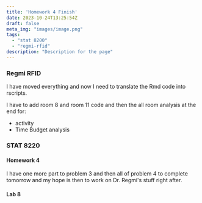 ```yaml
---
title: 'Homework 4 Finish'
date: 2023-10-24T13:25:54Z
draft: false
meta_img: "images/image.png"
tags:
  - "stat 8200"
  - "regmi-rfid"
description: "Description for the page"
---
```


### Regmi RFID

I have moved everything and now I need to translate the Rmd code into rscripts. 

I have to add room 8 and room 11 code and then the all room analysis at the end for:

- activity
- Time Budget analysis

### STAT 8220  

#### Homework 4

I have one more part to problem 3 and then all of problem 4 to complete tomorrow and my hope is then to work on Dr. Regmi's stuff right after. 

#### Lab 8